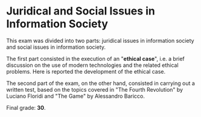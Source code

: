 # Juridical and Social Issues in Information Society

This exam was divided into two parts: juridical issues in information society and social issues in information society. 

The first part consisted in the execution of an "**ethical case**", i.e. a brief discussion on the use of modern technologies and the related ethical problems. Here is reported the development of the ethical case.

The second part of the exam, on the other hand, consisted in carrying out a written test, based on the topics covered in "The Fourth Revolution" by Luciano Floridi and "The Game" by Alessandro Baricco. 

Final grade: **30**.
